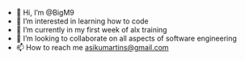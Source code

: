 - 👋 Hi, I’m @BigM9
- 👀 I’m interested in learning how to code
- 🌱 I’m currently in my first week of alx training 
- 💞️ I’m looking to collaborate on all aspects of software engineering 
- 📫 How to reach me asikumartins@gmail.com

<!---
BigM9/BigM9 is a ✨ special ✨ repository because its `README.md` (this file) appears on your GitHub profile.
You can click the Preview link to take a look at your changes.
--->
